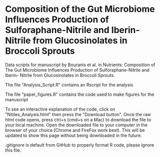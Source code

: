 # Composition of the Gut Microbiome Influences Production of Sulforaphane-Nitrile and Iberin-Nitrile from Glucosinolates in Broccoli Sprouts

Data scripts for manuscript by Bouranis et al. in Nutrients: Composition of The Gut Microbiome Influences Production of Sulforaphane-Nitrile and Iberin- Nitrile from Glucosinolates in Broccoli Sprouts.

The file "Analysis_Script.R" contains an Rscript for the analysis

The file "paper_figures.R" contains the code used to make figures for the manuscript

To see an interactive explanation of the code, click on "Nitiles_Analysis.html" then press the "Download button". Once the raw html code opens, press ctrl+s (cmd+s on a Mac) to download the file to your local machine. Open the downloaded file to your computer in the browser of your choice (Chrome and FireFox work best). This will be updated to show this page without being downloaded in the future.

.gitignore is default from GitHub to properly format R code, please ignore this file.
